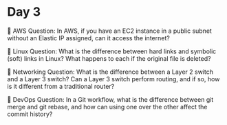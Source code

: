 # Day 3

🔸 AWS Question:
In AWS, if you have an EC2 instance in a public subnet without an Elastic IP assigned, can it access the internet?

🔸 Linux Question:
What is the difference between hard links and symbolic (soft) links in Linux? What happens to each if the original file is deleted?

🔸 Networking Question:
What is the difference between a Layer 2 switch and a Layer 3 switch? Can a Layer 3 switch perform routing, and if so, how is it different from a traditional router?

🔸 DevOps Question:
In a Git workflow, what is the difference between git merge and git rebase, and how can using one over the other affect the commit history?

